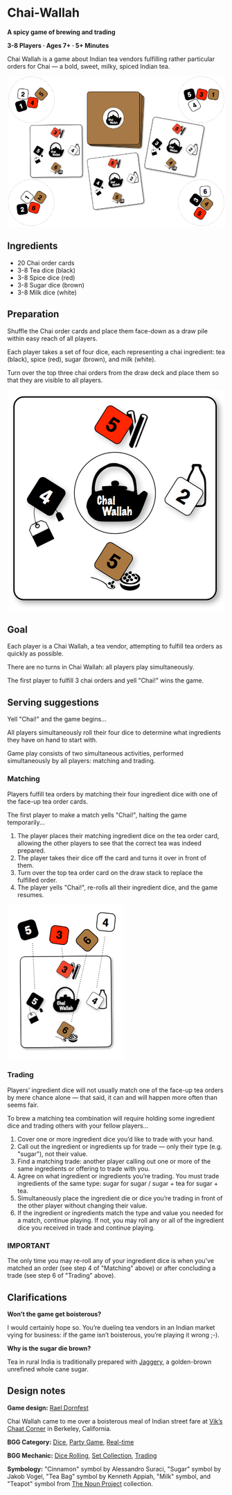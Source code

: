 # Chai-Wallah #

**A spicy game of brewing and trading**

**3-8 Players · Ages 7+ · 5+ Minutes**

Chai Wallah is a game about Indian tea vendors fulfilling rather particular orders for Chai — a bold, sweet, milky, spiced Indian tea.

![](https://github.com/raelity/Chai-Wallah/raw/master/setup.png)

## Ingredients ##

* 20 Chai order cards
* 3-8 Tea dice (black)
* 3-8 Spice dice (red)
* 3-8 Sugar dice (brown)
* 3-8 Milk dice (white)

## Preparation ##

Shuffle the Chai order cards and place them face-down as a draw pile within easy reach of all players.

Each player takes a set of four dice, each representing a chai ingredient: tea (black), spice (red), sugar (brown), and milk (white).

Turn over the top three chai orders from the draw deck and place them so that they are visible to all players.

![](https://github.com/raelity/Chai-Wallah/raw/master/card.png)

## Goal ##

Each player is a Chai Wallah, a tea vendor, attempting to fulfill tea orders as quickly as possible.

There are no turns in Chai Wallah: all players play simultaneously.

The first player to fulfill 3 chai orders and yell "Chai!" wins the game.

## Serving suggestions ##

Yell "Chai!" and the game begins...

All players simultaneously roll their four dice to determine what ingredients they have on hand to start with.

Game play consists of two simultaneous activities, performed simultaneously by all players: matching and trading.

### Matching ###

Players fulfill tea orders by matching their four ingredient dice with one of the face-up tea order cards. 

The first player to make a match yells "Chai!", halting the game temporarily...

1. The player places their matching ingredient dice on the tea order card, allowing the other players to see that the correct tea was indeed prepared. 
1. The player takes their dice off the card and turns it over in front of them. 
1. Turn over the top tea order card on the draw stack to replace the fulfilled order. 
1. The player yells "Chai!", re-rolls all their ingredient dice, and the game resumes.

![](https://github.com/raelity/Chai-Wallah/raw/master/matching.png)

### Trading ###

Players’ ingredient dice will not usually match one of the face-up tea orders by mere chance alone — that said, it can and will happen more often than seems fair.

To brew a matching tea combination will require holding some ingredient dice and trading others with your fellow players...

1. Cover one or more ingredient dice you’d like to trade with your hand. 
1. Call out the ingredient or ingredients up for trade — only their type (e.g. "sugar"), not their value. 
1. Find a matching trade: another player calling out one or more of the same ingredients or offering to trade with you. 
1. Agree on what ingredient or ingredients you’re trading. You must trade ingredients of the same type: sugar for sugar / sugar + tea for sugar + tea. 
1. Simultaneously place the ingredient die or dice you’re trading in front of the other player without changing their value. 
1. If the ingredient or ingredients match the type and value you needed for a match, continue playing. If not, you may roll any or all of the ingredient dice you received in trade and continue playing.

### IMPORTANT ###

The only time you may re-roll any of your ingredient dice is when you’ve matched an order (see step 4 of "Matching" above) or after concluding a trade (see step 6 of "Trading" above).

## Clarifications ##

**Won’t the game get boisterous?**

I would certainly hope so. You’re dueling tea vendors in an Indian market vying for business: if the game isn’t boisterous, you’re playing it wrong ;-).

**Why is the sugar die brown?**

Tea in rural India is traditionally prepared with [Jaggery](http://en.wikipedia.org/wiki/Jaggery), a golden-brown unrefined whole cane sugar.

## Design notes ##

**Game design:** [Rael Dornfest](http://twitter.com/rael)

Chai Wallah came to me over a boisterous meal of Indian street fare at [Vik’s Chaat Corner](http://www.vikschaatcorner.com/) in Berkeley, California.

**BGG Category:**
[Dice](http://boardgamegeek.com/boardgamecategory/1017/dice),
[Party Game](http://boardgamegeek.com/boardgamecategory/1030/party-game),
[Real-time](http://boardgamegeek.com/boardgamecategory/1037/real-time)

**BGG Mechanic:**
[Dice Rolling](http://boardgamegeek.com/boardgamemechanic/2072/dice-rolling),
[Set Collection](http://boardgamegeek.com/boardgamemechanic/2004/set-collection),
[Trading](http://boardgamegeek.com/boardgamemechanic/2008/trading)

**Symbology:** "Cinnamon" symbol by Alessandro Suraci, "Sugar" symbol by Jakob Vogel, "Tea Bag" symbol by Kenneth Appiah, "Milk" symbol, and "Teapot" symbol from [The Noun Project](http://thenounproject.com/) collection.

